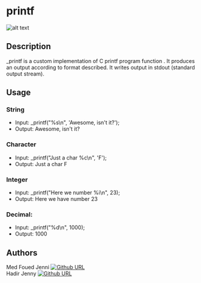 # printf
![alt text](https://s3.amazonaws.com/intranet-projects-files/holbertonschool-low_level_programming/228/printf.png)

## Description
_printf is a custom implementation of C printf program function . It produces an output according to format described. It writes output in stdout (standard output stream).

## Usage

### String

* Input: _printf("%s\n", 'Awesome, isn't it?');
* Output: Awesome, isn't it?

### Character

* Input: _printf("Just a char %c\n", 'F');
* Output: Just a char F

### Integer

* Input: _printf("Here we number %i\n", 23);
* Output: Here we have number 23

### Decimal:

* Input: _printf("%d\n", 1000);
* Output: 1000

## Authors

Med Foued Jenni [![Github URL](https://img.shields.io/badge/GitHub-100000?style=for-the-badge&logo=github&logoColor=white)](https://github.com/Jenni-Foued) </br>
Hadir Jenny [![Github URL](https://img.shields.io/badge/GitHub-100000?style=for-the-badge&logo=github&logoColor=white)](https://github.com/JennyHadir/)